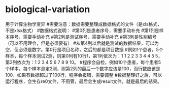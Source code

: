 # biological-variation
用于计算生物学变异
#需要注意：数据需要整理成数据格式的文件（是xls格式，不是xlsx格式）
#数据格式说明：
#第0列是患者序号，需要手动补充
#第1列是样本序号，需要手动补充
#第2列是测试序号，需要手动补充
#第3列是性别编号（可以不用理会，但是必须要有）
#从第4列以后就是测试的数据结果，可以为空，但必须是数字。第0行是项目名称，之后的都是项目数据
#例如1个患者，5个样本，每个样本测试2测，则第0列有10行1，第1列依次为：1 1 2 2 3 3 4 4 5 5，第2列依次为：1 2 3 4 5 6 7 8 9 10。
#程序会自检，例如10个患者，每个患者5个样本，每个样本测定2测，则第2列的最后一个数字应该是100，而行数应该是100，如果有数据超过了100行，程序会报错，需要调整
#数据整理好之后，可以运行程序，会生存re0文件，不用管，最后会生成result文件，就是最后的结果。
